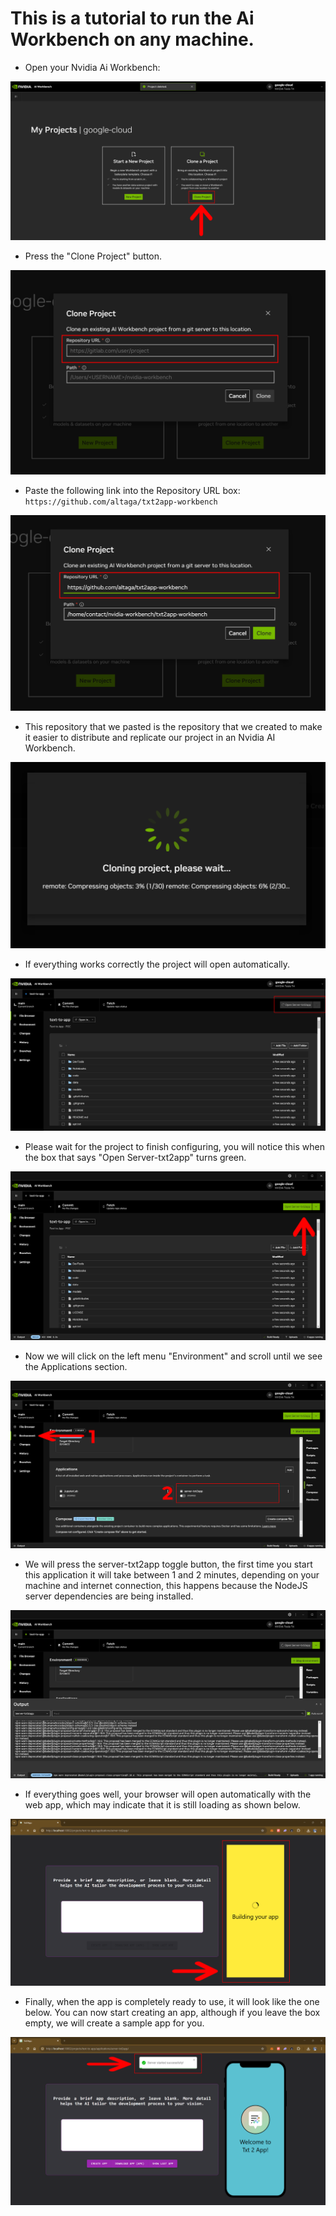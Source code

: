 # This is a tutorial to run the Ai Workbench on any machine.

- Open your Nvidia Ai Workbench:

<img src="./Images/t1.png">

- Press the "Clone Project" button.

<img src="./Images/t2.png">

- Paste the following link into the Repository URL box: `https://github.com/altaga/txt2app-workbench`

<img src="./Images/t3.png">

- This repository that we pasted is the repository that we created to make it easier to distribute and replicate our project in an Nvidia AI Workbench.

<img src="./Images/t4.png">

- If everything works correctly the project will open automatically.

<img src="./Images/t5.png">

- Please wait for the project to finish configuring, you will notice this when the box that says "Open Server-txt2app" turns green.

<img src="./Images/t6.png">

- Now we will click on the left menu "Environment" and scroll until we see the Applications section.

<img src="./Images/t7.png">

- We will press the server-txt2app toggle button, the first time you start this application it will take between 1 and 2 minutes, depending on your machine and internet connection, this happens because the NodeJS server dependencies are being installed.

<img src="./Images/t8.png">

- If everything goes well, your browser will open automatically with the web app, which may indicate that it is still loading as shown below.

<img src="./Images/t9.png">

- Finally, when the app is completely ready to use, it will look like the one below. You can now start creating an app, although if you leave the box empty, we will create a sample app for you.

<img src="./Images/t10.png">
